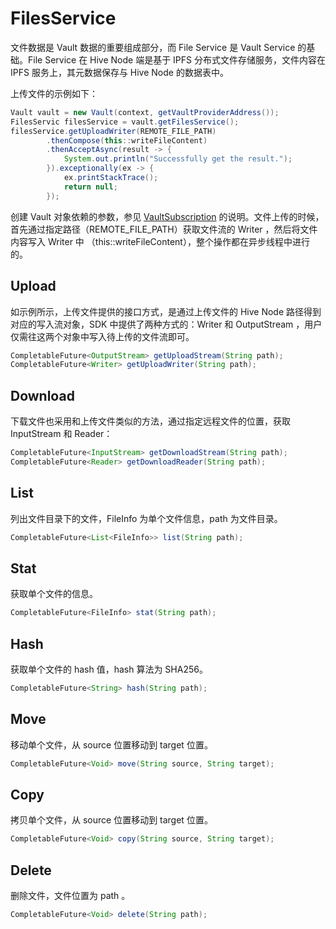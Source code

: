 # FilesService

文件数据是 Vault 数据的重要组成部分，而 File Service 是 Vault Service 的基础。File Service 在 Hive Node 端是基于 IPFS 分布式文件存储服务，文件内容在 IPFS 服务上，其元数据保存与 Hive Node 的数据表中。

上传文件的示例如下：

```java
Vault vault = new Vault(context, getVaultProviderAddress());
FilesServic filesService = vault.getFilesService();
filesService.getUploadWriter(REMOTE_FILE_PATH)
        .thenCompose(this::writeFileContent)
        .thenAcceptAsync(result -> {
            System.out.println("Successfully get the result.");
        }).exceptionally(ex -> {
            ex.printStackTrace();
            return null;
        });
```

创建 Vault 对象依赖的参数，参见 [VaultSubscription](subscribe-to-vault-service.md) 的说明。文件上传的时候，首先通过指定路径（REMOTE_FILE_PATH）获取文件流的 Writer ，然后将文件内容写入 Writer 中 （this::writeFileContent），整个操作都在异步线程中进行的。

## Upload

如示例所示，上传文件提供的接口方式，是通过上传文件的 Hive Node 路径得到对应的写入流对象，SDK 中提供了两种方式的：Writer 和 OutputStream ，用户仅需往这两个对象中写入待上传的文件流即可。

```java
CompletableFuture<OutputStream> getUploadStream(String path);
CompletableFuture<Writer> getUploadWriter(String path);
```

## Download

下载文件也采用和上传文件类似的方法，通过指定远程文件的位置，获取 InputStream 和 Reader：

```java
CompletableFuture<InputStream> getDownloadStream(String path);
CompletableFuture<Reader> getDownloadReader(String path);
```

## List

列出文件目录下的文件，FileInfo 为单个文件信息，path 为文件目录。

```java
CompletableFuture<List<FileInfo>> list(String path);
```

## Stat

获取单个文件的信息。

```java
CompletableFuture<FileInfo> stat(String path);
```

## Hash

获取单个文件的 hash 值，hash 算法为 SHA256。

```java
CompletableFuture<String> hash(String path);
```

## Move

移动单个文件，从 source 位置移动到 target 位置。

```java
CompletableFuture<Void> move(String source, String target);
```

## Copy

拷贝单个文件，从 source 位置移动到 target 位置。

```java
CompletableFuture<Void> copy(String source, String target);
```

## Delete

删除文件，文件位置为 path 。

```java
CompletableFuture<Void> delete(String path);
```
